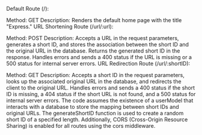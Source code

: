Default Route (/):

Method: GET
Description: Renders the default home page with the title "Express."
URL Shortening Route (/url/:url):

Method: POST
Description: Accepts a URL in the request parameters, generates a short ID, and stores the association between the short ID and the original URL in the database. Returns the generated short ID in the response. Handles errors and sends a 400 status if the URL is missing or a 500 status for internal server errors.
URL Redirection Route (/url/:shortID):

Method: GET
Description: Accepts a short ID in the request parameters, looks up the associated original URL in the database, and redirects the client to the original URL. Handles errors and sends a 400 status if the short ID is missing, a 404 status if the short URL is not found, and a 500 status for internal server errors.
The code assumes the existence of a userModel that interacts with a database to store the mapping between short IDs and original URLs. The generateShortID function is used to create a random short ID of a specified length. Additionally, CORS (Cross-Origin Resource Sharing) is enabled for all routes using the cors middleware.





